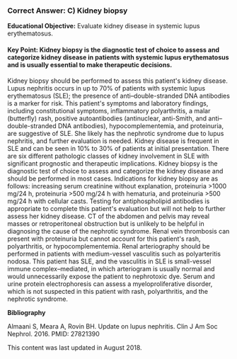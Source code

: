 
### Correct Answer: C) Kidney biopsy 

**Educational Objective:** Evaluate kidney disease in systemic lupus erythematosus.

#### **Key Point:** Kidney biopsy is the diagnostic test of choice to assess and categorize kidney disease in patients with systemic lupus erythematosus and is usually essential to make therapeutic decisions.

Kidney biopsy should be performed to assess this patient's kidney disease. Lupus nephritis occurs in up to 70% of patients with systemic lupus erythematosus (SLE); the presence of anti–double-stranded DNA antibodies is a marker for risk. This patient's symptoms and laboratory findings, including constitutional symptoms, inflammatory polyarthritis, a malar (butterfly) rash, positive autoantibodies (antinuclear, anti-Smith, and anti–double-stranded DNA antibodies), hypocomplementemia, and proteinuria, are suggestive of SLE. She likely has the nephrotic syndrome due to lupus nephritis, and further evaluation is needed. Kidney disease is frequent in SLE and can be seen in 10% to 30% of patients at initial presentation. There are six different pathologic classes of kidney involvement in SLE with significant prognostic and therapeutic implications. Kidney biopsy is the diagnostic test of choice to assess and categorize the kidney disease and should be performed in most cases. Indications for kidney biopsy are as follows: increasing serum creatinine without explanation, proteinuria >1000 mg/24 h, proteinuria >500 mg/24 h with hematuria, and proteinuria >500 mg/24 h with cellular casts.
Testing for antiphospholipid antibodies is appropriate to complete this patient's evaluation but will not help to further assess her kidney disease.
CT of the abdomen and pelvis may reveal masses or retroperitoneal obstruction but is unlikely to be helpful in diagnosing the cause of the nephrotic syndrome. Renal vein thrombosis can present with proteinuria but cannot account for this patient's rash, polyarthritis, or hypocomplementemia.
Renal arteriography should be performed in patients with medium-vessel vasculitis such as polyarteritis nodosa. This patient has SLE, and the vasculitis in SLE is small-vessel immune complex–mediated, in which arteriogram is usually normal and would unnecessarily expose the patient to nephrotoxic dye.
Serum and urine protein electrophoresis can assess a myeloproliferative disorder, which is not suspected in this patient with rash, polyarthritis, and the nephrotic syndrome.

**Bibliography**

Almaani S, Meara A, Rovin BH. Update on lupus nephritis. Clin J Am Soc Nephrol. 2016. PMID: 27821390

This content was last updated in August 2018.